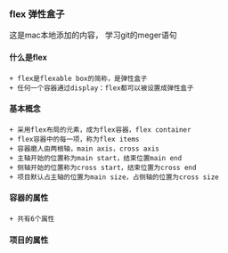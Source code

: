 ### flex 弹性盒子
[详细文档地址]: <http://www.ruanyifeng.com/blog/2015/07/flex-grammar.html>  "语法"
[详细文档地址]: <http://www.ruanyifeng.com/blog/2015/07/flex-examples.html>  "案例"

这是mac本地添加的内容，
学习git的meger语句
#### 什么是flex
```
+ flex是flexable box的简称，是弹性盒子
+ 任何一个容器通过display：flex都可以被设置成弹性盒子
```
#### 基本概念
```
+ 采用flex布局的元素，成为flex容器，flex container
+ flex容器中的每一项，称为flex items
+ 容器磨人由两根轴，main axis，cross axis
+ 主轴开始的位置称为main start，结束位置main end
+ 侧轴开始的位置称为cross start，结束位置为cross end
+ 项目默认占主轴的位置为main size，占侧轴的位置为cross size

```
#### 容器的属性
```
+ 共有6个属性
```
#### 项目的属性
```

```

